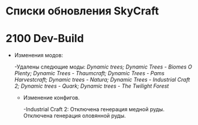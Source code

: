 # Списки обновления SkyCraft


# 2100 Dev-Build 

* Изменения модов:

  -Удалены следющие моды: 
  *Dynamic trees;
  Dynamic Trees - Biomes O Plenty;
  Dynamic Trees - Thaumcraft;
  Dynamic Trees - Pams Harvestcraft;
  Dynamic trees - Natura;
  Dynamic Trees - Industrial Craft 2;
  Dynamic trees - Quark;
  Dynamic trees - The Twilight Forest*
  
  * Изменение конфигов.
   
    -Industrial Craft 2: 
    Отключена генерация медной руды.
    Отключена генерация оловянной руды.
  
